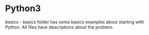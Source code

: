 # Python3
  
  *basics*
    - basics folder has some basics examples about starting with Python. All files have descriptions about the problem.
